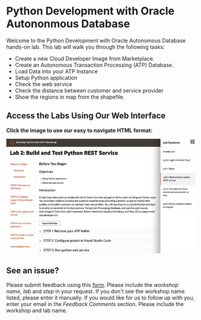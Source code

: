 # Python Development with Oracle Autononmous Database

Welcome to the Python Development with Oracle Autonomous Database hands-on lab. This lab will walk you through the following tasks:

- Create a new Cloud Developer Image from Marketplace.
- Create an Autonomous Transaction Processing (ATP) Database.
- Load Data into your ATP Instance
- Setup Python application 
- Check the web service
- Check the distance between customer and service provider
- Show the regions in map from the shapefile.

## Access the Labs Using Our Web Interface
**Click the image to use our easy to navigate HTML format:**

[![Python on ATP Workshop](images/adb-workshop.png " ")](https://oracle.github.io/learning-library/developer-library/python-on-atp/workshop/)

## **See an issue?**
Please submit feedback using this [form](https://apexapps.oracle.com/pls/apex/f?p=133:1:::::P1_FEEDBACK:1). Please include the *workshop name*, *lab* and *step* in your request.  If you don't see the workshop name listed, please enter it manually. If you would like for us to follow up with you, enter your email in the *Feedback Comments* section.  Please include the workshop and lab name.

